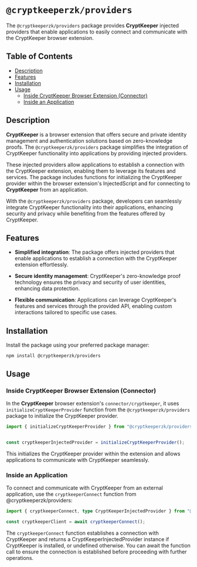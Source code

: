 # `@cryptkeeperzk/providers`

The `@cryptkeeperzk/providers` package provides **CryptKeeper** injected providers that enable applications to easily connect and communicate with the CryptKeeper browser extension.

## Table of Contents
- [Description](#description)
- [Features](#features)
- [Installation](#installation)
- [Usage](#usage)
  - [Inside CryptKeeper Browser Extension (Connector)](#inside-cryptkeeper-browser-extension-connector)
  - [Inside an Application](#inside-an-application)

## Description

**CryptKeeper** is a browser extension that offers secure and private identity management and authentication solutions based on zero-knowledge proofs. The `@cryptkeeperzk/providers` package simplifies the integration of CryptKeeper functionality into applications by providing injected providers.

These injected providers allow applications to establish a connection with the CryptKeeper extension, enabling them to leverage its features and services. The package includes functions for initializing the CryptKeeper provider within the browser extension's InjectedScript and for connecting to **CryptKeeper** from an application.

With the `@cryptkeeperzk/providers` package, developers can seamlessly integrate CryptKeeper functionality into their applications, enhancing security and privacy while benefiting from the features offered by CryptKeeper.


## Features
- **Simplified integration**: The package offers injected providers that enable applications to establish a connection with the CryptKeeper extension effortlessly.

- **Secure identity management**: CryptKeeper's zero-knowledge proof technology ensures the privacy and security of user identities, enhancing data protection.

- **Flexible communication**: Applications can leverage CryptKeeper's features and services through the provided API, enabling custom interactions tailored to specific use cases.

## Installation

Install the package using your preferred package manager:

```shell
npm install @cryptkeeperzk/providers

```

## Usage

### Inside CryptKeeper Browser Extension (Connector)
In the **CryptKeeper** browser extension's `connector/cryptkeeper`, it uses `initializeCryptKeeperProvider` function from the `@cryptkeeperzk/providers` package to initialize the CryptKeeper provider.
```ts
import { initializeCryptKeeperProvider } from "@cryptkeeperzk/providers";


const cryptkeeperInjectedProvider = initializeCryptKeeperProvider();
```
This initializes the CryptKeeper provider within the extension and allows applications to communicate with CryptKeeper seamlessly.

### Inside an Application
To connect and communicate with CryptKeeper from an external application, use the `cryptkeeperConnect` function from @cryptkeeperzk/providers:
```ts
import { cryptkeeperConnect, type CryptKeeperInjectedProvider } from "@cryptkeeperzk/providers";

const cryptkeeperClient = await cryptkeeperConnect();
```

The `cryptkeeperConnect` function establishes a connection with CryptKeeper and returns a CryptKeeperInjectedProvider instance if CryptKeeper is installed, or undefined otherwise. You can await the function call to ensure the connection is established before proceeding with further operations.

